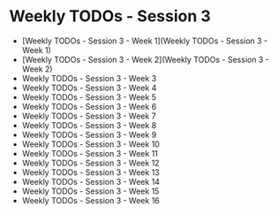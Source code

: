 # Weekly TODOs - Session 3

- [Weekly TODOs - Session 3 - Week 1](Weekly TODOs - Session 3 - Week 1)
- [Weekly TODOs - Session 3 - Week 2](Weekly TODOs - Session 3 - Week 2)
- Weekly TODOs - Session 3 - Week 3
- Weekly TODOs - Session 3 - Week 4
- Weekly TODOs - Session 3 - Week 5
- Weekly TODOs - Session 3 - Week 6
- Weekly TODOs - Session 3 - Week 7
- Weekly TODOs - Session 3 - Week 8
- Weekly TODOs - Session 3 - Week 9
- Weekly TODOs - Session 3 - Week 10
- Weekly TODOs - Session 3 - Week 11
- Weekly TODOs - Session 3 - Week 12
- Weekly TODOs - Session 3 - Week 13
- Weekly TODOs - Session 3 - Week 14
- Weekly TODOs - Session 3 - Week 15
- Weekly TODOs - Session 3 - Week 16

